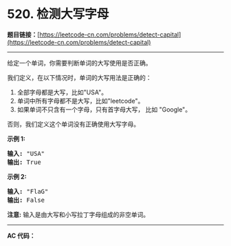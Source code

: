 # 520. 检测大写字母

**题目链接：**[https://leetcode-cn.com/problems/detect-capital](https://leetcode-cn.com/problems/detect-capital)

---

<div class="content__1Y2H">
 <div class="notranslate">
  <p>给定一个单词，你需要判断单词的大写使用是否正确。</p> 
  <p>我们定义，在以下情况时，单词的大写用法是正确的：</p> 
  <ol> 
   <li>全部字母都是大写，比如"USA"。</li> 
   <li>单词中所有字母都不是大写，比如"leetcode"。</li> 
   <li>如果单词不只含有一个字母，只有首字母大写，&nbsp;比如&nbsp;"Google"。</li> 
  </ol> 
  <p>否则，我们定义这个单词没有正确使用大写字母。</p> 
  <p><strong>示例 1:</strong></p> 
  <pre class="language-text"><strong>输入:</strong> "USA"
<strong>输出:</strong> True
</pre> 
  <p><strong>示例 2:</strong></p> 
  <pre class="language-text"><strong>输入:</strong> "FlaG"
<strong>输出:</strong> False
</pre> 
  <p><strong>注意:</strong> 输入是由大写和小写拉丁字母组成的非空单词。</p> 
 </div>
</div>

---

**AC 代码：**

```java

```